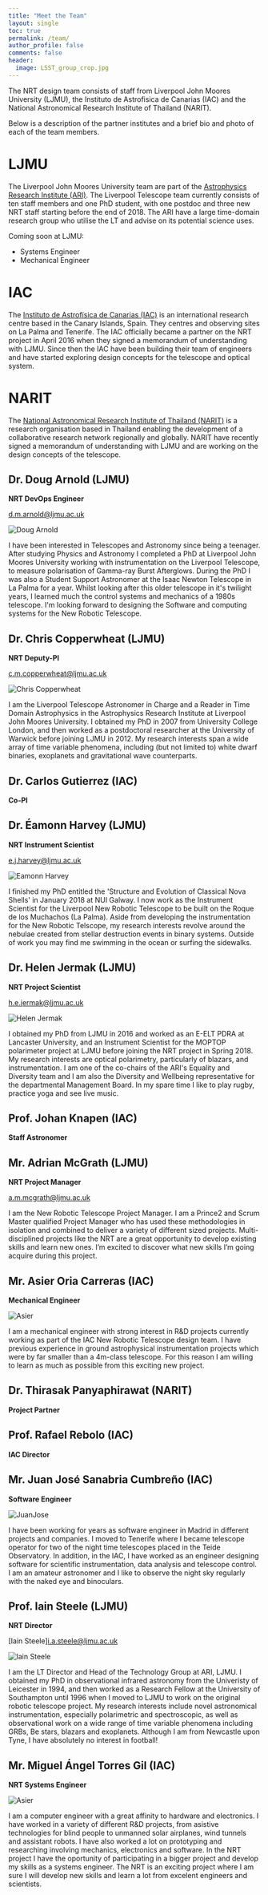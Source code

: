 ```yaml
---
title: "Meet the Team"
layout: single
toc: true
permalink: /team/
author_profile: false
comments: false
header:
  image: LSST_group_crop.jpg
---
```


The NRT design team consists of staff from Liverpool John Moores University (LJMU), the Instituto de Astrofisica de Canarias (IAC) and the National Astronomical Research Institute of Thailand (NARIT). 

Below is a description of the partner institutes and a brief bio and photo of each of the team members.

# LJMU

The Liverpool John Moores University team are part of the [Astrophysics Research Institute (ARI)](http://www.astro.ljmu.ac.uk). The Liverpool Telescope team currently consists of ten staff members and one PhD student, with one postdoc and three new NRT staff starting before the end of 2018. The ARI have a large time-domain research group who utilise the LT and advise on its potential science uses. 

Coming soon at LJMU:
* Systems Engineer
* Mechanical Engineer

# IAC

The [Instituto de Astrofísica de Canarias (IAC)](http://www.iac.es/) is an international research centre based in the Canary Islands, Spain. They centres and observing sites on La Palma and Tenerife. The IAC officially became a partner on the NRT project in April 2016 when they signed a memorandum of understanding with LJMU. Since then the IAC have been building their team of engineers and have started exploring design concepts for the telescope and optical system.


# NARIT
The [National Astronomical Research Institute of Thailand (NARIT)](http://www.narit.or.th/) is a research organisation based in Thailand enabling the development of a collaborative research network regionally and globally. NARIT have recently signed a memorandum of understanding with LJMU and are working on the design concepts of the telescope.

## Dr. Doug Arnold (LJMU)
**NRT DevOps Engineer**

<d.m.arnold@ljmu.ac.uk>

![Doug Arnold](darnold.jpg)

I have been interested in Telescopes and Astronomy since being a teenager. After studying Physics and Astronomy I completed a PhD at Liverpool John Moores University working with instrumentation on the Liverpool Telescope, to measure polarisation of Gamma-ray Burst Afterglows. During the PhD I was also a Student Support Astronomer at the Isaac Newton Telescope in La Palma for a year. Whilst looking after this older telescope in it's twilight years, I learned much the control systems and mechanics of a 1980s telescope. I'm looking forward to designing the Software and computing systems for the New Robotic Telescope.

## Dr. Chris Copperwheat (LJMU)
**NRT Deputy-PI**

<c.m.copperwheat@ljmu.ac.uk>

![Chris Copperwheat](astccopp.jpg)

I am the Liverpool Telescope Astronomer in Charge and a Reader in Time Domain Astrophysics in the Astrophysics Research Institute at Liverpool John Moores University. I obtained my PhD in 2007 from University College London, and then worked as a postdoctoral researcher at the University of Warwick before joining LJMU in 2012. My research interests span a wide array of time variable phenomena, including (but not limited to) white dwarf binaries, exoplanets and gravitational wave counterparts.

## Dr. Carlos Gutierrez (IAC)
**Co-PI**

## Dr. Éamonn Harvey (LJMU)
**NRT Instrument Scientist**

<e.j.harvey@ljmu.ac.uk>

![Eamonn Harvey](photo_EJH.png)

I finished my PhD entitled the 'Structure and Evolution of Classical Nova Shells' in January 2018 at NUI Galway. I now work as the Instrument Scientist for the Liverpool New Robotic Telescope to be built on the Roque de los Muchachos (La Palma). Aside from developing the instrumentation for the New Robotic Telscope, my research interests revolve around the nebulae created from stellar destruction events in binary systems. Outside of work you may find me swimming in the ocean or surfing the sidewalks. 

## Dr. Helen Jermak (LJMU)
**NRT Project Scientist**

<h.e.jermak@ljmu.ac.uk>

![Helen Jermak](me_LT_edit.jpeg)

I obtained my PhD from LJMU in 2016 and worked as an E-ELT PDRA at Lancaster University, and an Instrument Scientist for the MOPTOP polarimeter project at LJMU before joining the NRT project in Spring 2018. My research interests are optical polarimetry, particularly of blazars, and instrumentation. I am one of the co-chairs of the ARI's Equality and Diversity team and I am also the Diversity and Wellbeing representative for the departmental Management Board. In my spare time I like to play rugby, practice yoga and see live music.

## Prof. Johan Knapen (IAC)
**Staff Astronomer**

## Mr. Adrian McGrath (LJMU)
**NRT Project Manager**

<a.m.mcgrath@ljmu.ac.uk>

I am the New Robotic Telescope Project Manager. I am a Prince2 and Scrum Master qualified Project Manager who has used these methodologies in isolation and combined to deliver a variety of different sized projects.
Multi-disciplined projects like the NRT are a great opportunity to develop existing skills and learn new ones. I’m excited to discover what new skills I’m going acquire during this project.

## Mr. Asier Oria Carreras (IAC)
**Mechanical Engineer**

![Asier](Asier-smol.jpg)

I am a mechanical engineer with strong interest in R&D projects currently working as part of the IAC New Robotic Telescope design team.
I have previous experience in ground astrophysical instrumentation projects which were by far smaller than a 4m-class telescope.
For this reason I am willing to learn as much as possible from this exciting new project.

## Dr. Thirasak Panyaphirawat (NARIT)
**Project Partner**

## Prof. Rafael Rebolo (IAC)
**IAC Director**

## Mr. Juan José Sanabria Cumbreño (IAC)
**Software Engineer**

![JuanJose](JuanJose-smol.jpg)

I have been working for years as software engineer in Madrid in different projects and companies. I moved to Tenerife where I became telescope operator for two of the night time telescopes placed in the Teide Observatory. In addition, in the IAC, I have worked as an engineer designing software for scientific instrumentation, data analysis and telescope control. I am an amateur astronomer and I like to observe the night sky regularly with the naked eye and binoculars.

## Prof. Iain Steele (LJMU)
**NRT Director**

[Iain Steele]<i.a.steele@ljmu.ac.uk>

![Iain Steele](ias.jpg)

I am the LT Director and Head of the Technology Group at ARI, LJMU.  I obtained my PhD in observational infrared astronomy from the Univeristy of Leicester in 1994, and then worked as a Research Fellow at the University of Southampton until 1996 when I moved to LJMU to work on the original robotic telescope project.  My research interests include novel astronomical instrumentation, especially polarimetric and spectroscopic, as well as observational work on a wide range of time variable phenomena including GRBs, Be stars, blazars and exoplanets.  Although I am from Newcastle upon Tyne, I have absolutely no interest in football!

## Mr. Miguel Ángel Torres Gil (IAC)
**NRT Systems Engineer**

![Asier](Miguel-smol.jpg)

I am a computer engineer with a great affinity to hardware and electronics. I have worked in a variety of different R&D projects, from asistive technologies for blind people to unmanned solar airplanes, wind tunnels and assistant robots. I have also worked a lot on prototyping and researching involving mechanics, electronics and software. In the NRT project I have the oportunity of participating in a bigger project and develop my skills as a systems engineer. The NRT is an exciting project where I am sure I will develop new skills and learn a lot from excelent engineers and scientists.
